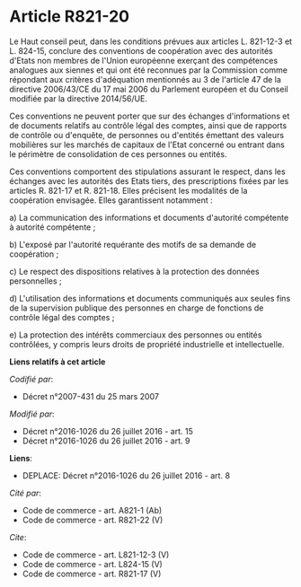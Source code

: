 # Article R821-20

Le Haut conseil peut, dans les conditions prévues aux articles L. 821-12-3 et L. 824-15, conclure des conventions de
coopération avec des autorités d'Etats non membres de l'Union européenne exerçant des compétences analogues aux siennes et
qui ont été reconnues par la Commission comme répondant aux critères d'adéquation mentionnés au 3 de l'article 47 de la
directive 2006/43/CE du 17 mai 2006 du Parlement européen et du Conseil modifiée par la directive 2014/56/UE. 

Ces conventions ne peuvent porter que sur des échanges d'informations et de documents relatifs au contrôle légal des comptes,
ainsi que de rapports de contrôle ou d'enquête, de personnes ou d'entités émettant des valeurs mobilières sur les marchés de
capitaux de l'Etat concerné ou entrant dans le périmètre de consolidation de ces personnes ou entités. 

Ces conventions comportent des stipulations assurant le respect, dans les échanges avec les autorités des Etats tiers, des
prescriptions fixées par les articles R. 821-17 et R. 821-18. Elles précisent les modalités de la coopération envisagée.
Elles garantissent notamment : 

a) La communication des informations et documents d'autorité compétente à autorité compétente ; 

b) L'exposé par l'autorité requérante des motifs de sa demande de coopération ; 

c) Le respect des dispositions relatives à la protection des données personnelles ; 

d) L'utilisation des informations et documents communiqués aux seules fins de la supervision publique des personnes en charge
de fonctions de contrôle légal des comptes ; 

e) La protection des intérêts commerciaux des personnes ou entités contrôlées, y compris leurs droits de propriété
industrielle et intellectuelle.

**Liens relatifs à cet article**

_Codifié par_:

  - Décret n°2007-431 du 25 mars 2007

_Modifié par_:

  - Décret n°2016-1026 du 26 juillet 2016 - art. 15
  - Décret n°2016-1026 du 26 juillet 2016 - art. 9

**Liens**:

  - DEPLACE: Décret n°2016-1026 du 26 juillet 2016 - art. 8

_Cité par_:

  - Code de commerce - art. A821-1 (Ab)
  - Code de commerce - art. R821-22 (V)

_Cite_:

  - Code de commerce - art. L821-12-3 (V)
  - Code de commerce - art. L824-15 (V)
  - Code de commerce - art. R821-17 (V)
